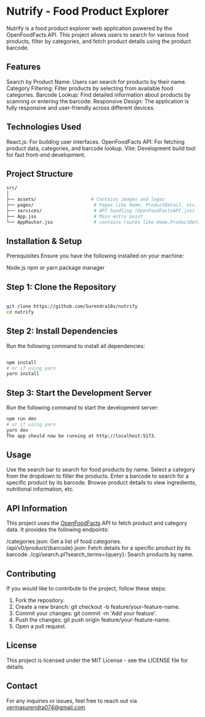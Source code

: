 
# Nutrify - Food Product Explorer

Nutrify is a food product explorer web application powered by the OpenFoodFacts API. This project allows users to search for various food products, filter by categories, and fetch product details using the product barcode.

## Features
Search by Product Name: Users can search for products by their name.
Category Filtering: Filter products by selecting from available food categories.
Barcode Lookup: Find detailed information about products by scanning or entering the barcode.
Responsive Design: The application is fully responsive and user-friendly across different devices.

## Technologies Used
React.js: For building user interfaces.
OpenFoodFacts API: For fetching product data, categories, and barcode lookup.
Vite: Development build tool for fast front-end development.

## Project Structure
``` bash
src/
│
├── assets/                    # Contains images and logos
├── pages/                      # Pages like Home, ProductDetail, etc.
├── services/                   # API handling (OpenFoodFactsAPI.jsx)
├── App.jsx                     # Main entry point
└── AppRouter.jsx               # contains routes like Home,ProductDetail
```
## Installation & Setup
Prerequisites
Ensure you have the following installed on your machine:

Node.js
npm or yarn package manager

## Step 1: Clone the Repository
``` bash

git clone https://github.com/Surendra18x/nutrify
cd nutrify

```
## Step 2: Install Dependencies
Run the following command to install all dependencies:

``` bash

npm install
# or if using yarn
yarn install

```
## Step 3: Start the Development Server
Run the following command to start the development server:

``` bash
npm run dev
# or if using yarn
yarn dev
The app should now be running at http://localhost:5173.
```

## Usage
Use the search bar to search for food products by name.
Select a category from the dropdown to filter the products.
Enter a barcode to search for a specific product by its barcode.
Browse product details to view ingredients, nutritional information, etc.

## API Information
This project uses the [OpenFoodFacts]( https://world.openfoodfacts.org/) API to fetch product and category data. It provides the following endpoints:

/categories.json: Get a list of food categories.
/api/v0/product/{barcode}.json: Fetch details for a specific product by its barcode.
/cgi/search.pl?search_terms={query}: Search products by name.

## Contributing
If you would like to contribute to the project, follow these steps:

1. Fork the repository.
2. Create a new branch: git checkout -b feature/your-feature-name.
3. Commit your changes: git commit -m 'Add your feature'.
4. Push the changes: git push origin feature/your-feature-name.
5. Open a pull request.

## License
This project is licensed under the MIT License - see the LICENSE file for details.

## Contact
For any inquiries or issues, feel free to reach out via vermasurendra074@gmail.com